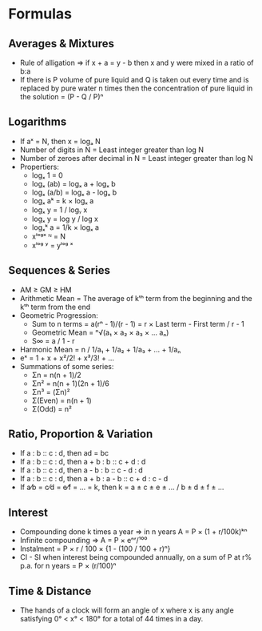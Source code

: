 # Formulas

## Averages & Mixtures

- Rule of alligation => if x + a = y - b then x and y were mixed in a ratio of b:a
- If there is P volume of pure liquid and Q is taken out every time and is replaced by pure water n times then the concentration of pure liquid in the solution = (P - Q / P)ⁿ

## Logarithms

- If aˣ = N, then x = logₐ N
- Number of digits in N = Least integer greater than log N
- Number of zeroes after decimal in N = Least integer greater than log N
- Propertiers:
  - logₓ 1 = 0
  - logₓ (ab) = logₓ a + logₓ b
  - logₓ (a/b) = logₓ a - logₓ b
  - logₓ aᵏ = k × logₓ a
  - logₓ y = 1 / logᵧ x
  - logₓ y = log y / log x
  - logₓᵏ a = 1/k × logₓ a
  - xˡᵒᵍˣ ᴺ = N
  - xˡᵒᵍ ʸ = yˡᵒᵍ ˣ

## Sequences & Series

- AM ≥ GM ≥ HM
- Arithmetic Mean = The average of kᵗʰ term from the beginning and the kᵗʰ term from the end
- Geometric Progression:
  - Sum to n terms = a(rⁿ - 1)/(r - 1) = r × Last term - First term / r - 1
  - Geometric Mean = ⁿ√(a₁ × a₂ × a₃ × ... aₙ)
  - S∞ = a / 1 - r
- Harmonic Mean = n / 1/a₁ + 1/a₂ + 1/a₃ + ... + 1/aₙ
- eˣ = 1 + x + x²/2! + x³/3! + ...
- Summations of some series:
  - Σn = n(n + 1)/2
  - Σn² = n(n + 1)(2n + 1)/6
  - Σn³ = (Σn)²
  - Σ(Even) = n(n + 1)
  - Σ(Odd) = n²

## Ratio, Proportion & Variation

- If a : b :: c : d, then ad = bc
- If a : b :: c : d, then a + b : b :: c + d : d
- If a : b :: c : d, then a - b : b :: c - d : d
- If a : b :: c : d, then a + b : a - b :: c + d : c - d
- If a⁄b = c⁄d = e⁄f = ... = k, then k = a ± c ± e ± ... / b ± d ± f ± ...

## Interest

- Compounding done k times a year => in n years A = P × (1 + r/100k)ᵏⁿ
- Infinite compounding => A = P × eⁿʳ/¹⁰⁰
- Instalment = P × r / 100 × {1 - (100 / 100 + r)ⁿ}
- CI - SI when interest being compounded annually, on a sum of P at r% p.a. for n years = P × (r/100)ⁿ

## Time & Distance

- The hands of a clock will form an angle of x where x is any angle satisfying 0° < x° < 180° for a total of 44 times in a day.
